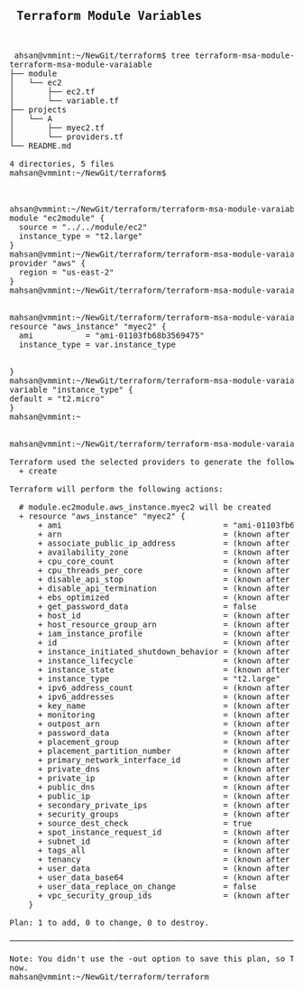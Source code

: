 <pre>
<h2> Terraform Module Variables </h2>

 ahsan@vmmint:~/NewGit/terraform$ tree terraform-msa-module-varaiable
terraform-msa-module-varaiable
├── module
│   └── ec2
│       ├── ec2.tf
│       └── variable.tf
├── projects
│   └── A
│       ├── myec2.tf
│       └── providers.tf
└── README.md

4 directories, 5 files
mahsan@vmmint:~/NewGit/terraform$



ahsan@vmmint:~/NewGit/terraform/terraform-msa-module-varaiable/projects/A$ cat myec2.tf 
module "ec2module" {
  source = "../../module/ec2"
  instance_type = "t2.large"
}
mahsan@vmmint:~/NewGit/terraform/terraform-msa-module-varaiable/projects/A$ cat providers.tf 
provider "aws" {
  region = "us-east-2"
}
mahsan@vmmint:~/NewGit/terraform/terraform-msa-module-varaiable/projects/A$ 


mahsan@vmmint:~/NewGit/terraform/terraform-msa-module-varaiable/module/ec2$ cat ec2.tf 
resource "aws_instance" "myec2" {
  ami           = "ami-01103fb68b3569475"
  instance_type = var.instance_type


}
mahsan@vmmint:~/NewGit/terraform/terraform-msa-module-varaiable/module/ec2$ cat variable.tf 
variable "instance_type" {
default = "t2.micro"
}
mahsan@vmmint:~


mahsan@vmmint:~/NewGit/terraform/terraform-msa-module-varaiable/projects/A$ terraform plan

Terraform used the selected providers to generate the following execution plan. Resource actions are indicated with the following symbols:
  + create

Terraform will perform the following actions:

  # module.ec2module.aws_instance.myec2 will be created
  + resource "aws_instance" "myec2" {
      + ami                                  = "ami-01103fb68b3569475"
      + arn                                  = (known after apply)
      + associate_public_ip_address          = (known after apply)
      + availability_zone                    = (known after apply)
      + cpu_core_count                       = (known after apply)
      + cpu_threads_per_core                 = (known after apply)
      + disable_api_stop                     = (known after apply)
      + disable_api_termination              = (known after apply)
      + ebs_optimized                        = (known after apply)
      + get_password_data                    = false
      + host_id                              = (known after apply)
      + host_resource_group_arn              = (known after apply)
      + iam_instance_profile                 = (known after apply)
      + id                                   = (known after apply)
      + instance_initiated_shutdown_behavior = (known after apply)
      + instance_lifecycle                   = (known after apply)
      + instance_state                       = (known after apply)
      + instance_type                        = "t2.large"
      + ipv6_address_count                   = (known after apply)
      + ipv6_addresses                       = (known after apply)
      + key_name                             = (known after apply)
      + monitoring                           = (known after apply)
      + outpost_arn                          = (known after apply)
      + password_data                        = (known after apply)
      + placement_group                      = (known after apply)
      + placement_partition_number           = (known after apply)
      + primary_network_interface_id         = (known after apply)
      + private_dns                          = (known after apply)
      + private_ip                           = (known after apply)
      + public_dns                           = (known after apply)
      + public_ip                            = (known after apply)
      + secondary_private_ips                = (known after apply)
      + security_groups                      = (known after apply)
      + source_dest_check                    = true
      + spot_instance_request_id             = (known after apply)
      + subnet_id                            = (known after apply)
      + tags_all                             = (known after apply)
      + tenancy                              = (known after apply)
      + user_data                            = (known after apply)
      + user_data_base64                     = (known after apply)
      + user_data_replace_on_change          = false
      + vpc_security_group_ids               = (known after apply)
    }

Plan: 1 to add, 0 to change, 0 to destroy.

────────────────────────────────────────────────────────────────────────────────────────────────────────────────────────────────────────────────

Note: You didn't use the -out option to save this plan, so Terraform can't guarantee to take exactly these actions if you run "terraform apply"
now.
mahsan@vmmint:~/NewGit/terraform/terraform



</pre>

